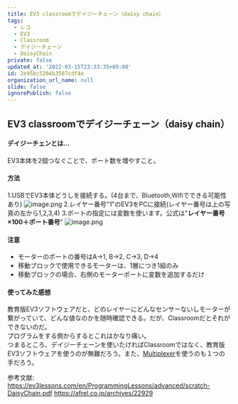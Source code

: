 ```yaml
---
title: EV3 classroomでデイジーチェーン（daisy chain）
tags:
  - レコ
  - EV3
  - Classroom
  - デイジーチェーン
  - DaisyChain
private: false
updated_at: '2022-03-15T23:33:35+09:00'
id: 2e95bc5204b3507cdf4e
organization_url_name: null
slide: false
ignorePublish: false
---
```

## EV3 classroomでデイジーチェーン（daisy chain）

#### デイジーチェンとは…
EV3本体を2個つなぐことで、ポート数を増やすこと。

#### 方法
1.USBでEV3本体どうしを接続する。(4台まで、Bluetooth,Wifiでできる可能性あり)
![image.png](https://qiita-image-store.s3.ap-northeast-1.amazonaws.com/0/2449798/bac12bd7-e2b2-9bfd-0423-1b92016a8e65.png)
2.レイヤー番号"1"のEV3をPCに接続(レイヤー番号は上の写真の左から1,2,3,4)
3.ポートの指定には変数を使います。公式は"**レイヤー番号×100＋ポート番号**"
![image.png](https://qiita-image-store.s3.ap-northeast-1.amazonaws.com/0/2449798/0cab7e49-dcaf-8b17-64fe-55af50be8f91.png)
#### 注意
- モーターのポートの番号はA→1, B→2, C→3, D→4
- 移動ブロックで使用できるモーターは、1層につき1組のみ
- 移動ブロックの場合、右側のモーターポートに変数を追加するだけ  

#### 使ってみた感想
教育版EV3ソフトウェアだと、どのレイヤーにどんなセンサーないしモーターが繋がっていて、どんな値なのかを随時確認できる。だが、Classroomだとそれができないのだ。  
プログラムをする側からするとこれはかなり痛い。  
つまるところ、デイジーチェーンを使いたければClassroomではなく、教育版EV3ソフトウェアを使うのが無難だろう。また、[Multiplexer](http://www.mindsensors.com/ev3-and-nxt/23-ev3-sensor-multiplexer-for-ev3-or-nxt)を使うのも１つの手だろう。

参考文献:  
https://ev3lessons.com/en/ProgrammingLessons/advanced/scratch-DaisyChain.pdf
https://afrel.co.jp/archives/22929
